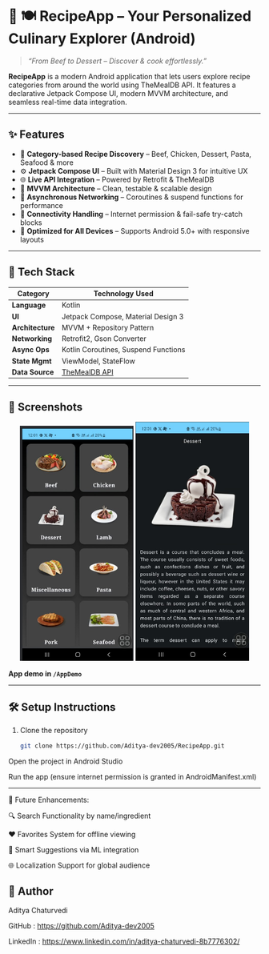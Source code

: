# 🚀 🍽️ RecipeApp – Your Personalized Culinary Explorer (Android)

> _“From Beef to Dessert – Discover & cook effortlessly.”_

**RecipeApp** is a modern Android application that lets users explore recipe categories from around the world using TheMealDB API. It features a declarative Jetpack Compose UI, modern MVVM architecture, and seamless real-time data integration.

---

## ✨ Features

- 🍛 **Category-based Recipe Discovery** – Beef, Chicken, Dessert, Pasta, Seafood & more  
- ⚙️ **Jetpack Compose UI** – Built with Material Design 3 for intuitive UX  
- 🌐 **Live API Integration** – Powered by Retrofit & TheMealDB  
- 🧠 **MVVM Architecture** – Clean, testable & scalable design  
- 🔄 **Asynchronous Networking** – Coroutines & suspend functions for performance  
- 📶 **Connectivity Handling** – Internet permission & fail-safe try-catch blocks  
- 📱 **Optimized for All Devices** – Supports Android 5.0+ with responsive layouts  

---

## 🧱 Tech Stack

| Category         | Technology Used                         |
|------------------|------------------------------------------|
| **Language**     | Kotlin                                   |
| **UI**           | Jetpack Compose, Material Design 3       |
| **Architecture** | MVVM + Repository Pattern                |
| **Networking**   | Retrofit2, Gson Converter                |
| **Async Ops**    | Kotlin Coroutines, Suspend Functions     |
| **State Mgmt**   | ViewModel, StateFlow                     |
| **Data Source**  | [TheMealDB API](https://www.themealdb.com/api.php) |

---

## 📸 Screenshots

<div align="center">
  <img src="Screenshots/CategoryScreen (2).jpg" width="45%" alt="Category List Screen"/>
  <img src="Screenshots/CategoryDetailScreen.jpg" width="45%" alt="Category Details Screen"/>
</div>


 **App demo in `/AppDemo`**

---

## 🛠️ Setup Instructions

1. Clone the repository  
   ```bash
   git clone https://github.com/Aditya-dev2005/RecipeApp.git
Open the project in Android Studio

Run the app (ensure internet permission is granted in AndroidManifest.xml)

 ---

🚧 Future Enhancements: 

🔍 Search Functionality by name/ingredient

❤️ Favorites System for offline viewing

🤖 Smart Suggestions via ML integration

🌐 Localization Support for global audience


## 👤 Author

Aditya Chaturvedi

GitHub :  https://github.com/Aditya-dev2005

LinkedIn : https://www.linkedin.com/in/aditya-chaturvedi-8b7776302/
